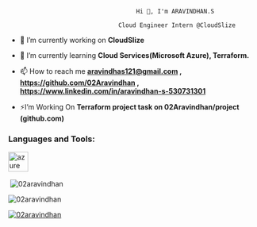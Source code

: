                                         Hi 👋, I'm ARAVINDHAN.S

                                   Cloud Engineer Intern @CloudSlize

- 🔭 I’m currently working on **CloudSlize**

- 🌱 I’m currently learning **Cloud Services(Microsoft Azure), Terraform.**

- 📫 How to reach me **aravindhas121@gmail.com , https://github.com/02Aravindhan , https://www.linkedin.com/in/aravindhan-s-530731301**

- ⚡I’m Working On **Terraform project task on 02Aravindhan/project (github.com)**

         
<p align="left">
</p>

<h3 align="left">Languages and Tools:</h3>
<p align="left"> <a href="https://azure.microsoft.com/en-in/" target="_blank" rel="noreferrer"> <img src="https://www.vectorlogo.zone/logos/microsoft_azure/microsoft_azure-icon.svg" alt="azure" width="40" height="40"/> </a> </p>

<p>&nbsp;<img align="center" src="https://github-readme-stats.vercel.app/api?username=02aravindhan&show_icons=true&locale=en" alt="02aravindhan" /></p>

<p><img align="center" src="https://github-readme-streak-stats.herokuapp.com/?user=02aravindhan&" alt="02aravindhan" /></p>

<p align="left"> <a href="https://github.com/ryo-ma/github-profile-trophy"><img src="https://github-profile-trophy.vercel.app/?username=02aravindhan" alt="02aravindhan" /></a> </p>
